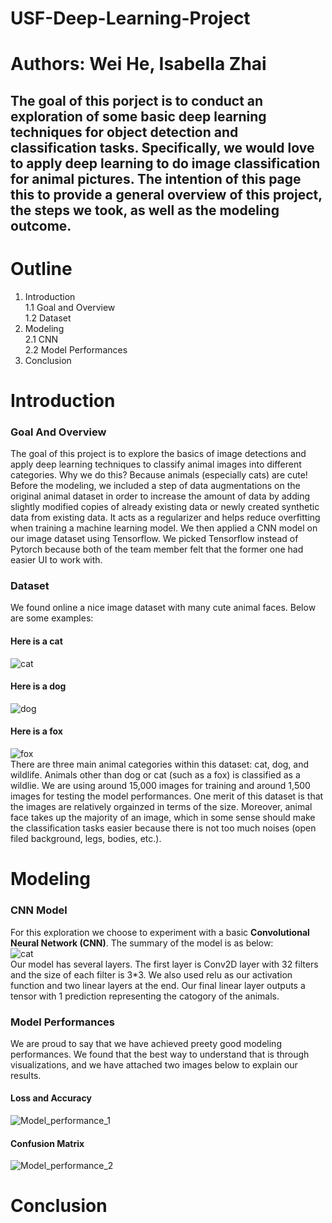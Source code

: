 # USF-Deep-Learning-Project

# Authors: Wei He, Isabella Zhai
## The goal of this porject is to conduct an exploration of some basic deep learning techniques for object detection and classification tasks. Specifically, we would love to apply deep learning to do image classification for animal pictures. The intention of this page this to provide a general overview of this project, the steps we took, as well as the modeling outcome.

# Outline
1. Introduction<br />
  1.1 Goal and Overview<br />
  1.2 Dataset<br />
2. Modeling<br />
  2.1 CNN<br />
  2.2 Model Performances<br />
3. Conclusion <br />

# Introduction
### Goal And Overview
The goal of this project is to explore the basics of image detections and apply deep learning techniques to classify animal images into different categories. Why we do this? Because animals (especially cats) are cute! Before the modeling, we included a step of data augmentations on the original animal dataset in order to increase the amount of data by adding slightly modified copies of already existing data or newly created synthetic data from existing data. It acts as a regularizer and helps reduce overfitting when training a machine learning model. We then applied a CNN model on our image dataset using Tensorflow. We picked Tensorflow instead of Pytorch because both of the team member felt that the former one had easier UI to work with. <br />

### Dataset
We found online a nice image dataset with many cute animal faces. Below are some examples: <br />
#### Here is a cat <br />
![cat](cat.png) <br />
#### Here is a dog <br />
![dog](dog.png) <br />
#### Here is a fox <br />
![fox](fox.png) <br />
There are three main animal categories within this dataset: cat, dog, and wildlife. Animals other than dog or cat (such as a fox) is classified as a wildlie. We are using around 15,000 images for training and around 1,500 images for testing the model performances. One merit of this dataset is that the images are relatively orgainzed in terms of the size. Moreover, animal face takes up the majority of an image, which in some sense should make the classification tasks easier because there is not too much noises (open filed background, legs, bodies, etc.).

# Modeling
### CNN Model
For this exploration we choose to experiment with a basic **Convolutional Neural Network (CNN)**. The summary of the model is as below:<br />
![cat](cat.png) <br />
Our model has several layers. The first layer is Conv2D layer with 32 filters and the size of each filter is 3*3.  We also used relu as our activation function and two linear layers at the end. Our final linear layer outputs a tensor with 1 prediction representing the catogory of the animals.
### Model Performances
We are proud to say that we have achieved preety good modeling performances. We found that the best way to understand that is through visualizations, and we have attached two images below to explain our results.
#### Loss and Accuracy
![Model_performance_1](model_performance_1.jpg)

#### Confusion Matrix
![Model_performance_2](model_performance_2.jpg)

# Conclusion

